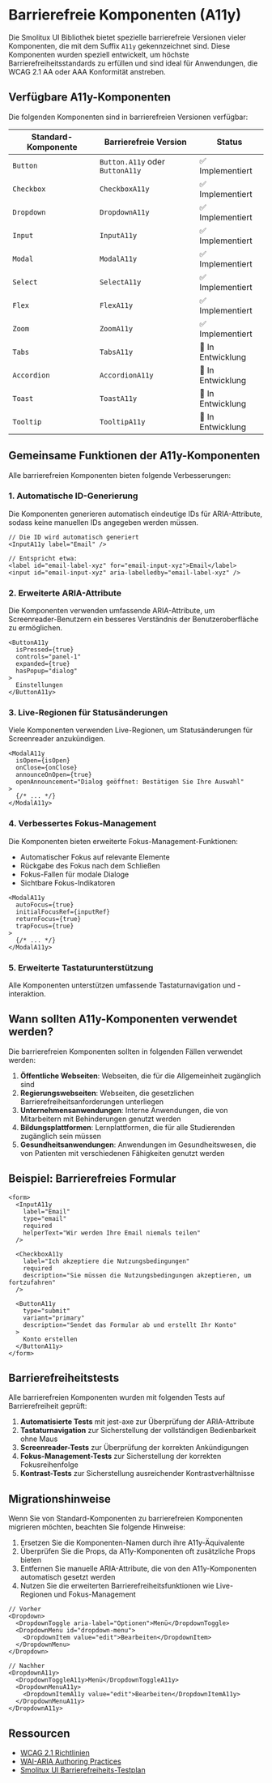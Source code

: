 # Barrierefreie Komponenten (A11y)

Die Smolitux UI Bibliothek bietet spezielle barrierefreie Versionen vieler Komponenten, die mit dem Suffix `A11y` gekennzeichnet sind. Diese Komponenten wurden speziell entwickelt, um höchste Barrierefreiheitsstandards zu erfüllen und sind ideal für Anwendungen, die WCAG 2.1 AA oder AAA Konformität anstreben.

## Verfügbare A11y-Komponenten

Die folgenden Komponenten sind in barrierefreien Versionen verfügbar:

| Standard-Komponente | Barrierefreie Version | Status |
|---------------------|------------------------|--------|
| `Button` | `Button.A11y` oder `ButtonA11y` | ✅ Implementiert |
| `Checkbox` | `CheckboxA11y` | ✅ Implementiert |
| `Dropdown` | `DropdownA11y` | ✅ Implementiert |
| `Input` | `InputA11y` | ✅ Implementiert |
| `Modal` | `ModalA11y` | ✅ Implementiert |
| `Select` | `SelectA11y` | ✅ Implementiert |
| `Flex` | `FlexA11y` | ✅ Implementiert |
| `Zoom` | `ZoomA11y` | ✅ Implementiert |
| `Tabs` | `TabsA11y` | 🚧 In Entwicklung |
| `Accordion` | `AccordionA11y` | 🚧 In Entwicklung |
| `Toast` | `ToastA11y` | 🚧 In Entwicklung |
| `Tooltip` | `TooltipA11y` | 🚧 In Entwicklung |

## Gemeinsame Funktionen der A11y-Komponenten

Alle barrierefreien Komponenten bieten folgende Verbesserungen:

### 1. Automatische ID-Generierung

Die Komponenten generieren automatisch eindeutige IDs für ARIA-Attribute, sodass keine manuellen IDs angegeben werden müssen.

```tsx
// Die ID wird automatisch generiert
<InputA11y label="Email" />

// Entspricht etwa:
<label id="email-label-xyz" for="email-input-xyz">Email</label>
<input id="email-input-xyz" aria-labelledby="email-label-xyz" />
```

### 2. Erweiterte ARIA-Attribute

Die Komponenten verwenden umfassende ARIA-Attribute, um Screenreader-Benutzern ein besseres Verständnis der Benutzeroberfläche zu ermöglichen.

```tsx
<ButtonA11y
  isPressed={true}
  controls="panel-1"
  expanded={true}
  hasPopup="dialog"
>
  Einstellungen
</ButtonA11y>
```

### 3. Live-Regionen für Statusänderungen

Viele Komponenten verwenden Live-Regionen, um Statusänderungen für Screenreader anzukündigen.

```tsx
<ModalA11y
  isOpen={isOpen}
  onClose={onClose}
  announceOnOpen={true}
  openAnnouncement="Dialog geöffnet: Bestätigen Sie Ihre Auswahl"
>
  {/* ... */}
</ModalA11y>
```

### 4. Verbessertes Fokus-Management

Die Komponenten bieten erweiterte Fokus-Management-Funktionen:

- Automatischer Fokus auf relevante Elemente
- Rückgabe des Fokus nach dem Schließen
- Fokus-Fallen für modale Dialoge
- Sichtbare Fokus-Indikatoren

```tsx
<ModalA11y
  autoFocus={true}
  initialFocusRef={inputRef}
  returnFocus={true}
  trapFocus={true}
>
  {/* ... */}
</ModalA11y>
```

### 5. Erweiterte Tastaturunterstützung

Alle Komponenten unterstützen umfassende Tastaturnavigation und -interaktion.

## Wann sollten A11y-Komponenten verwendet werden?

Die barrierefreien Komponenten sollten in folgenden Fällen verwendet werden:

1. **Öffentliche Webseiten**: Webseiten, die für die Allgemeinheit zugänglich sind
2. **Regierungswebseiten**: Webseiten, die gesetzlichen Barrierefreiheitsanforderungen unterliegen
3. **Unternehmensanwendungen**: Interne Anwendungen, die von Mitarbeitern mit Behinderungen genutzt werden
4. **Bildungsplattformen**: Lernplattformen, die für alle Studierenden zugänglich sein müssen
5. **Gesundheitsanwendungen**: Anwendungen im Gesundheitswesen, die von Patienten mit verschiedenen Fähigkeiten genutzt werden

## Beispiel: Barrierefreies Formular

```tsx
<form>
  <InputA11y
    label="Email"
    type="email"
    required
    helperText="Wir werden Ihre Email niemals teilen"
  />
  
  <CheckboxA11y
    label="Ich akzeptiere die Nutzungsbedingungen"
    required
    description="Sie müssen die Nutzungsbedingungen akzeptieren, um fortzufahren"
  />
  
  <ButtonA11y
    type="submit"
    variant="primary"
    description="Sendet das Formular ab und erstellt Ihr Konto"
  >
    Konto erstellen
  </ButtonA11y>
</form>
```

## Barrierefreiheitstests

Alle barrierefreien Komponenten wurden mit folgenden Tests auf Barrierefreiheit geprüft:

1. **Automatisierte Tests** mit jest-axe zur Überprüfung der ARIA-Attribute
2. **Tastaturnavigation** zur Sicherstellung der vollständigen Bedienbarkeit ohne Maus
3. **Screenreader-Tests** zur Überprüfung der korrekten Ankündigungen
4. **Fokus-Management-Tests** zur Sicherstellung der korrekten Fokusreihenfolge
5. **Kontrast-Tests** zur Sicherstellung ausreichender Kontrastverhältnisse

## Migrationshinweise

Wenn Sie von Standard-Komponenten zu barrierefreien Komponenten migrieren möchten, beachten Sie folgende Hinweise:

1. Ersetzen Sie die Komponenten-Namen durch ihre A11y-Äquivalente
2. Überprüfen Sie die Props, da A11y-Komponenten oft zusätzliche Props bieten
3. Entfernen Sie manuelle ARIA-Attribute, die von den A11y-Komponenten automatisch gesetzt werden
4. Nutzen Sie die erweiterten Barrierefreiheitsfunktionen wie Live-Regionen und Fokus-Management

```tsx
// Vorher
<Dropdown>
  <DropdownToggle aria-label="Optionen">Menü</DropdownToggle>
  <DropdownMenu id="dropdown-menu">
    <DropdownItem value="edit">Bearbeiten</DropdownItem>
  </DropdownMenu>
</Dropdown>

// Nachher
<DropdownA11y>
  <DropdownToggleA11y>Menü</DropdownToggleA11y>
  <DropdownMenuA11y>
    <DropdownItemA11y value="edit">Bearbeiten</DropdownItemA11y>
  </DropdownMenuA11y>
</DropdownA11y>
```

## Ressourcen

- [WCAG 2.1 Richtlinien](https://www.w3.org/TR/WCAG21/)
- [WAI-ARIA Authoring Practices](https://www.w3.org/TR/wai-aria-practices-1.2/)
- [Smolitux UI Barrierefreiheits-Testplan](/Wiki/testing/testplan/accessibility.md)